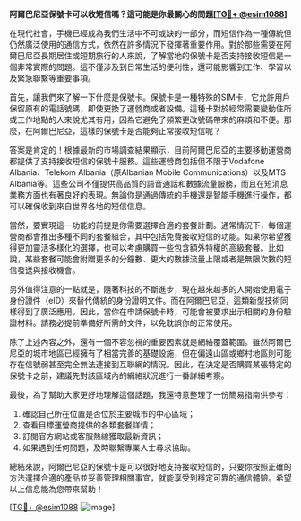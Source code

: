 **阿爾巴尼亞保號卡可以收短信嗎？這可能是你最關心的問題[[TG💪+ @esim1088](https://t.me/s/esim1088)]**

在現代社會，手機已經成為我們生活中不可或缺的一部分，而短信作為一種傳統但仍然廣泛使用的通信方式，依然在許多情況下發揮著重要作用。對於那些需要在阿爾巴尼亞長期居住或短期旅行的人來說，了解當地的保號卡是否支持接收短信是一個非常實際的問題。這不僅涉及到日常生活的便利性，還可能影響到工作、學習以及緊急聯繫等重要事項。

首先，讓我們來了解一下什麼是保號卡。保號卡是一種特殊的SIM卡，它允許用戶保留原有的電話號碼，即使更換了運營商或者設備。這種卡對於經常需要變動住所或工作地點的人來說尤其有用，因為它避免了頻繁更改號碼帶來的麻煩和不便。那麼，在阿爾巴尼亞，這樣的保號卡是否能夠正常接收短信呢？

答案是肯定的！根據最新的市場調查結果顯示，目前阿爾巴尼亞的主要移動運營商都提供了支持接收短信的保號卡服務。這些運營商包括但不限于Vodafone Albania、Telekom Albania（原Albanian Mobile Communications）以及MTS Albania等。這些公司不僅提供高品質的語音通話和數據流量服務，而且在短消息業務方面也有著良好的表現。無論你是通過傳統的手機還是智能手機進行操作，都可以確保收到來自世界各地的短信信息。

當然，要實現這一功能的前提是你需要選擇合適的套餐計劃。通常情況下，每個運營商都會推出多種不同的套餐組合，其中包括免費接收短信的功能。如果你希望獲得更加靈活多樣化的選擇，也可以考慮購買一些包含額外特權的高級套餐。比如說，某些套餐可能會附贈更多的分鐘數、更大的數據流量上限或者是無限次數的短信發送與接收機會。

另外值得注意的一點就是，隨著科技的不斷進步，現在越來越多的人開始使用電子身份證件（eID）來替代傳統的身份證明文件。而在阿爾巴尼亞，這類新型技術同樣得到了廣泛應用。因此，當你在申請保號卡時，可能會被要求出示相關的身份驗證材料。請務必提前準備好所需的文件，以免耽誤你的正常使用。

除了上述內容之外，還有一個不容忽視的重要因素就是網絡覆蓋範圍。雖然阿爾巴尼亞的城市地區已經擁有了相當完善的基礎設施，但在偏遠山區或鄉村地區則可能存在信號弱甚至完全無法連接到互聯網的情況。因此，在決定是否購買某張特定的保號卡之前，建議先對該區域內的網絡狀況進行一番詳細考察。

最後，為了幫助大家更好地理解這個話題，我還特意整理了一份簡易指南供參考：

1. 確認自己所在位置是否位於主要城市的中心區域；
2. 查看目標運營商提供的各類套餐詳情；
3. 訂閱官方網站或客服熱線獲取最新資訊；
4. 如果遇到任何問題，及時聯繫專業人士尋求協助。

總結來說，阿爾巴尼亞的保號卡是可以很好地支持接收短信的，只要你按照正確的方法選擇合適的產品並妥善管理相關事宜，就能享受到穩定可靠的通信體驗。希望以上信息能為您帶來幫助！

[[TG💪+ @esim1088](https://t.me/s/esim1088) ![Image](https://i.postimg.cc/4NQfJmqS/Snipaste-2025-05-13-00-14-12.png)]